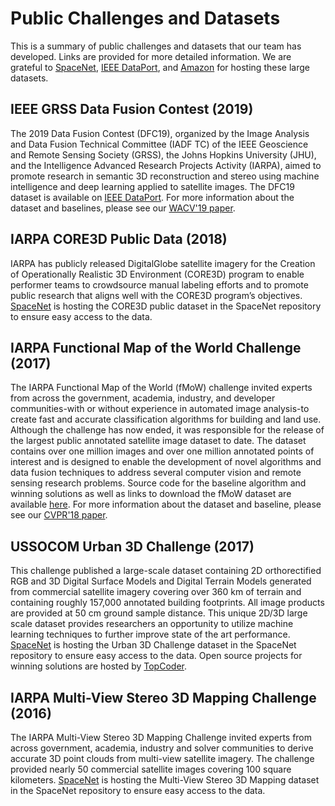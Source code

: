 # Public Challenges and Datasets
This is a summary of public challenges and datasets that our team has developed. Links are provided for more detailed information. We are grateful to [SpaceNet](https://spacenetchallenge.github.io/datasets/datasetHomePage.html), [IEEE DataPort](https://ieee-dataport.org/), and [Amazon](https://registry.opendata.aws/) for hosting these large datasets.

## IEEE GRSS Data Fusion Contest (2019)
The 2019 Data Fusion Contest (DFC19), organized by the Image Analysis and Data Fusion Technical Committee (IADF TC) of the IEEE Geoscience and Remote Sensing Society (GRSS), the Johns Hopkins University (JHU), and the Intelligence Advanced Research Projects Activity (IARPA), aimed to promote research in semantic 3D reconstruction and stereo using machine intelligence and deep learning applied to satellite images. The DFC19 dataset is available on [IEEE DataPort](https://ieee-dataport.org/open-access/data-fusion-contest-2019-dfc2019). For more information about the dataset and baselines, please see our [WACV'19 paper](https://arxiv.org/abs/1811.08739).

## IARPA CORE3D Public Data (2018)
IARPA has publicly released DigitalGlobe satellite imagery for the Creation of Operationally Realistic 3D Environment (CORE3D) program to enable performer teams to crowdsource manual labeling efforts and to promote public research that aligns well with the CORE3D program’s objectives. [SpaceNet](https://spacenetchallenge.github.io/datasets/Core_3D_summary.html) is hosting the CORE3D public dataset in the SpaceNet repository to ensure easy access to the data.

## IARPA Functional Map of the World Challenge (2017)
The IARPA Functional Map of the World (fMoW) challenge invited experts from across the government, academia, industry, and developer communities-with or without experience in automated image analysis-to create fast and accurate classification algorithms for building and land use. Although the challenge has now ended, it was responsible for the release of the largest public annotated satellite image dataset to date. The dataset contains over one million images and over one million annotated points of interest and is designed to enable the development of novel algorithms and data fusion techniques to address several computer vision and remote sensing research problems. Source code for the baseline algorithm and winning solutions as well as links to download the fMoW dataset are available [here](https://github.com/fmow). For more information about the dataset and baseline, please see our [CVPR'18 paper](https://arxiv.org/abs/1711.07846).

## USSOCOM Urban 3D Challenge (2017)
This challenge  published a large-scale dataset containing 2D orthorectified RGB and 3D Digital Surface Models and Digital Terrain Models generated from commercial satellite imagery covering over 360 km of terrain and containing roughly 157,000 annotated building footprints. All image products are provided at 50 cm ground sample distance. This unique 2D/3D large scale dataset provides researchers an opportunity to utilize machine learning techniques to further improve state of the art performance. [SpaceNet](https://spacenetchallenge.github.io/datasets/Urban_3D_Challenge_summary.html) is hosting the Urban 3D Challenge dataset in the SpaceNet repository to ensure easy access to the data. Open source projects for winning solutions are hosted by [TopCoder](https://github.com/topcoderinc/Urban3d).

## IARPA Multi-View Stereo 3D Mapping Challenge (2016)
The IARPA Multi-View Stereo 3D Mapping Challenge invited experts from across government, academia, industry and solver communities to derive accurate 3D point clouds from multi-view satellite imagery. The challenge provided nearly 50 commercial satellite images covering 100 square kilometers. [SpaceNet](https://spacenetchallenge.github.io/datasets/mvs_summary.html) is hosting the Multi-View Stereo 3D Mapping dataset in the SpaceNet repository to ensure easy access to the data.
